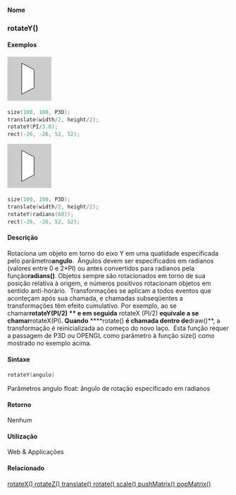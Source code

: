 
#### Nome
### rotateY()

#### Exemplos
<img border="0" height="100" src="media/rotateY_.gif" width="100"/>

```pde
size(100, 100, P3D); 
translate(width/2, height/2); 
rotateY(PI/3.0); 
rect(-26, -26, 52, 52); 

```
<img border="0" height="100" src="media/rotateY_.gif" width="100"/>

```pde
size(100, 100, P3D); 
translate(width/2, height/2); 
rotateY(radians(60)); 
rect(-26, -26, 52, 52); 

```

#### Descrição
Rotaciona um objeto em torno do eixo Y em uma quatidade especificada pelo parâmetro**angulo**.
 Ângulos devem ser especificados em radianos (valores entre
0 e 2*PI) ou antes convertidos para radianos pela função**radians()**.
Objetos sempre são rotacionados em torno de sua posição relativa à
origem, e números positivos rotacionam objetos em sentido anti-horário.
 Transformações se aplicam a todos eventos que aconteçam após
sua chamada, e chamadas subseqüentes a transformações têm efeito
cumulativo. Por exemplo, ao se chamar**rotateY(PI/2) ** e em seguida** rotateX (PI/2) **equivale a se chamar**rotateX(PI)**. Quando** ****rotate() **é chamada dentro de**draw()**,
a transformação é reinicializada ao começo do novo laço.  Esta função
requer a passagem de P3D ou OPENGL como parâmetro à função size() como
mostrado no exemplo acima.

#### Sintaxe
```pde
rotateY(angulo)

```
Parâmetros
angulo
float: ângulo de rotação especificado em radianos

#### Retorno

	
Nenhum

#### Utilização

	
Web & Applicações

#### Relacionado
[rotateX() ](rotateX_)[rotateZ() ](rotateZ_)[translate() ](translate_)[rotate() ](rotate_)[scale() ](scale_)[pushMatrix() ](pushMatrix_)[popMatrix() ](popMatrix_)
